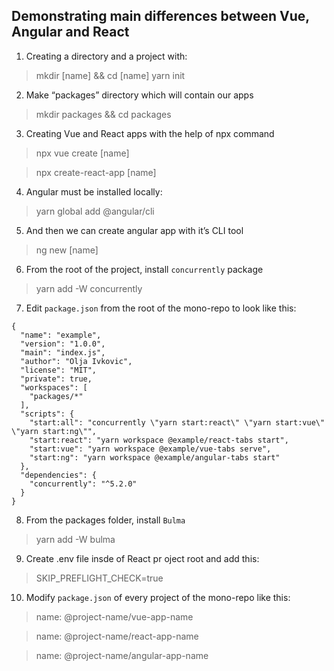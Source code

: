 ## Demonstrating main differences between Vue, Angular and React

1. Creating a directory and a project with:
> mkdir [name] && cd [name]
> yarn init

2. Make “packages” directory which will contain our apps
> mkdir packages && cd packages

3. Creating Vue and React apps with the help of npx command
> npx vue create [name]

> npx create-react-app [name]

4. Angular must be installed locally:
> yarn global add @angular/cli

5. And then we can create angular app with it’s CLI tool
> ng new [name]

6. From the root of the project, install `concurrently` package
> yarn add -W concurrently

7. Edit `package.json` from the root of the mono-repo to look like this:
```
{
  "name": "example",
  "version": "1.0.0",
  "main": "index.js",
  "author": "Olja Ivkovic",
  "license": "MIT",
  "private": true,
  "workspaces": [
    "packages/*"
  ],
  "scripts": {
    "start:all": "concurrently \"yarn start:react\" \"yarn start:vue\" \"yarn start:ng\"",
    "start:react": "yarn workspace @example/react-tabs start",
    "start:vue": "yarn workspace @example/vue-tabs serve",
    "start:ng": "yarn workspace @example/angular-tabs start"
  },
  "dependencies": {
    "concurrently": "^5.2.0"
  }
}
```

8. From the packages folder, install `Bulma`
> yarn add -W bulma

9. Create .env file insde of React pr oject root and add this:
> SKIP_PREFLIGHT_CHECK=true

10. Modify `package.json` of every project of the mono-repo like this:
> name: @project-name/vue-app-name

> name: @project-name/react-app-name

> name: @project-name/angular-app-name
